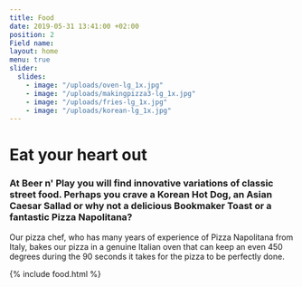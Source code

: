 ```yaml
---
title: Food
date: 2019-05-31 13:41:00 +02:00
position: 2
Field name:
layout: home
menu: true
slider:
  slides:
    - image: "/uploads/oven-lg_1x.jpg"
    - image: "/uploads/makingpizza3-lg_1x.jpg"
    - image: "/uploads/fries-lg_1x.jpg"
    - image: "/uploads/korean-lg_1x.jpg"
---
```


# Eat your heart out

### At Beer n' Play you will find innovative variations of classic street food. Perhaps you crave a Korean Hot Dog, an Asian Caesar Sallad or why not a delicious Bookmaker Toast or a fantastic Pizza Napolitana?

Our pizza chef, who has many years of experience of Pizza Napolitana from Italy, bakes our pizza in a genuine Italian oven that can keep an even 450 degrees during the 90 seconds it takes for the pizza to be perfectly done.

{% include food.html %}
